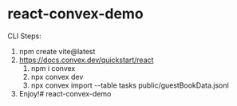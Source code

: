 # react-convex-demo

CLI Steps:
1. npm create vite@latest
2. https://docs.convex.dev/quickstart/react
    1. npm i convex
    2. npx convex dev
    3. npx convex import --table tasks public/guestBookData.jsonl
3. Enjoy!# react-convex-demo
